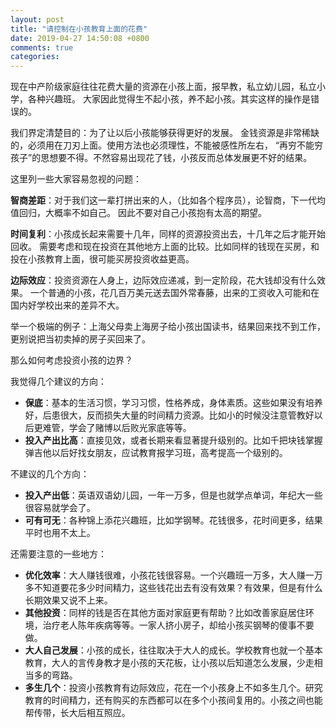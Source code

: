 ```yaml
---
layout: post
title: "请控制在小孩教育上面的花费"
date: 2019-04-27 14:50:08 +0800
comments: true
categories: 
---
```


现在中产阶级家庭往往花费大量的资源在小孩上面，报早教，私立幼儿园，私立小学，各种兴趣班。
大家因此觉得生不起小孩，养不起小孩。其实这样的操作是错误的。

我们界定清楚目的：为了让以后小孩能够获得更好的发展。
金钱资源是非常稀缺的，必须用在刀刃上面。使用方法也必须理性，不能被感性所左右，
“再穷不能穷孩子”的思想要不得。不然容易出现花了钱，小孩反而总体发展更不好的结果。

这里列一些大家容易忽视的问题：

**智商差距**：对于我们这一辈打拼出来的人，（比如各个程序员），论智商，下一代均值回归，大概率不如自己。
因此不要对自己小孩抱有太高的期望。

**时间复利**：小孩成长起来需要十几年，同样的资源投资出去，十几年之后才能开始回收。
需要考虑和现在投资在其他地方上面的比较。比如同样的钱现在买房，和投在小孩教育上面，很可能买房投资收益更高。

**边际效应**：投资资源在人身上，边际效应递减，到一定阶段，花大钱却没有什么效果。
一个普通的小孩，花几百万美元送去国外常春藤，出来的工资收入可能和在国内好学校出来的差异不大。

举一个极端的例子：上海父母卖上海房子给小孩出国读书，结果回来找不到工作，更别说把当初卖掉的房子买回来了。

那么如何考虑投资小孩的边界？

我觉得几个建议的方向：

- **保底**：基本的生活习惯，学习习惯，性格养成，身体素质。这些如果没有培养好，后患很大，反而损失大量的时间精力资源。比如小的时候没注意管教好以后更难管，学会了赌博以后败光家底等等。
- **投入产出比高**：直接见效，或者长期来看显著提升级别的。比如千把块钱掌握弹吉他以后好找女朋友，应试教育报学习班，高考提高一个级别的。

不建议的几个方向：

- **投入产出低**：英语双语幼儿园，一年一万多，但是也就学点单词，年纪大一些很容易就学会了。
- **可有可无**：各种锦上添花兴趣班，比如学钢琴。花钱很多，花时间更多，结果平时也用不太上。

还需要注意的一些地方：

- **优化效率**：大人赚钱很难，小孩花钱很容易。一个兴趣班一万多，大人赚一万多不知道要花多少时间精力，这些钱花出去有没有效果？有效果，但是有什么长期效果又说不上来。
- **其他投资**：同样的钱是否在其他方面对家庭更有帮助？比如改善家庭居住环境，治疗老人陈年疾病等等。一家人挤小房子，却给小孩买钢琴的傻事不要做。
- **大人自己发展**：小孩的成长，往往取决于大人的成长。学校教育也就一个基本教育，大人的言传身教才是小孩的天花板，让小孩以后知道怎么发展，少走相当多的弯路。
- **多生几个**：投资小孩教育有边际效应，花在一个小孩身上不如多生几个。研究教育的时间精力，还有购买的东西都可以在多个小孩间复用的。小孩之间也能帮传带，长大后相互照应。
